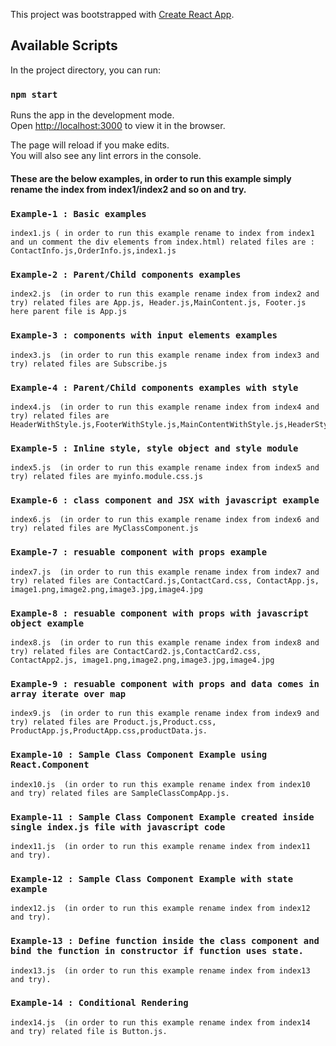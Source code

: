 This project was bootstrapped with [Create React App](https://github.com/facebook/create-react-app).

## Available Scripts

In the project directory, you can run:

### `npm start`

Runs the app in the development mode.<br />
Open [http://localhost:3000](http://localhost:3000) to view it in the browser.

The page will reload if you make edits.<br />
You will also see any lint errors in the console.

<h4>These are the below examples, in order to run this example simply rename the index from index1/index2 and so on and try.</h4>

### `Example-1 : Basic examples`
    index1.js ( in order to run this example rename to index from index1 and un comment the div elements from index.html) related files are : ContactInfo.js,OrderInfo.js,index1.js

### `Example-2 : Parent/Child components examples`
    index2.js  (in order to run this example rename index from index2 and try) related files are App.js, Header.js,MainContent.js, Footer.js here parent file is App.js

### `Example-3 : components with input elements examples`
    index3.js  (in order to run this example rename index from index3 and try) related files are Subscribe.js

### `Example-4 : Parent/Child components examples with style`
    index4.js  (in order to run this example rename index from index4 and try) related files are HeaderWithStyle.js,FooterWithStyle.js,MainContentWithStyle.js,HeaderStyle.css,FooterStyle.css,MaintContentStyle.css,AppInfo.js

### `Example-5 : Inline style, style object and style module`
    index5.js  (in order to run this example rename index from index5 and try) related files are myinfo.module.css.js

### `Example-6 : class component and JSX with javascript example`
    index6.js  (in order to run this example rename index from index6 and try) related files are MyClassComponent.js

### `Example-7 : resuable component with props example`
    index7.js  (in order to run this example rename index from index7 and try) related files are ContactCard.js,ContactCard.css, ContactApp.js, image1.png,image2.png,image3.jpg,image4.jpg

### `Example-8 : resuable component with props with javascript object example`
    index8.js  (in order to run this example rename index from index8 and try) related files are ContactCard2.js,ContactCard2.css, ContactApp2.js, image1.png,image2.png,image3.jpg,image4.jpg

### `Example-9 : resuable component with props and data comes in array iterate over map`
    index9.js  (in order to run this example rename index from index9 and try) related files are Product.js,Product.css, ProductApp.js,ProductApp.css,productData.js.

### `Example-10 : Sample Class Component Example using React.Component`
    index10.js  (in order to run this example rename index from index10 and try) related files are SampleClassCompApp.js.

### `Example-11 : Sample Class Component Example created inside single index.js file with javascript code`
    index11.js  (in order to run this example rename index from index11 and try).

### `Example-12 : Sample Class Component Example with state example`
    index12.js  (in order to run this example rename index from index12 and try).

### `Example-13 : Define function inside the class component and bind the function in constructor if function uses state.`
    index13.js  (in order to run this example rename index from index13 and try).

### `Example-14 : Conditional Rendering`
    index14.js  (in order to run this example rename index from index14 and try) related file is Button.js.